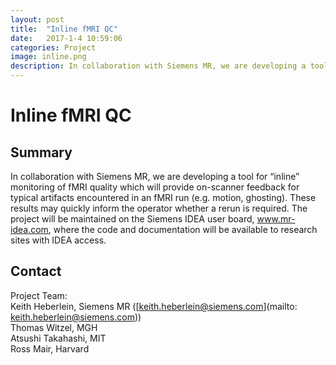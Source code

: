 ```yaml
---
layout: post
title:  "Inline fMRI QC"
date:   2017-1-4 10:59:06
categories: Project
image: inline.png
description: In collaboration with Siemens MR, we are developing a tool for “inline” monitoring of fMRI quality
---
```

# Inline fMRI QC

## Summary
In collaboration with Siemens MR, we are developing a tool for “inline” monitoring of fMRI quality which will provide on-scanner feedback for typical artifacts encountered in an fMRI run (e.g. motion, ghosting). These results may quickly inform the operator whether a rerun is required. The project will be maintained on the Siemens IDEA user board, www.mr-idea.com, where the code and documentation will be available to research sites with IDEA access.

## Contact
Project Team:  
Keith Heberlein, Siemens MR ([keith.heberlein@siemens.com](mailto: keith.heberlein@siemens.com))  
Thomas Witzel, MGH  
Atsushi Takahashi, MIT  
Ross Mair, Harvard  
